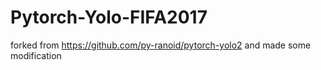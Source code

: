 # Pytorch-Yolo-FIFA2017
forked from https://github.com/py-ranoid/pytorch-yolo2 and made some modification
